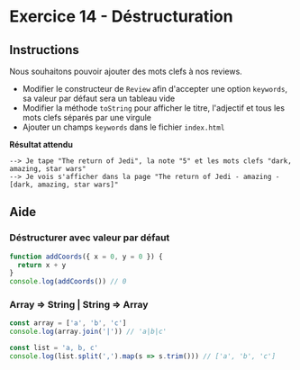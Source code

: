 # Exercice 14 - Déstructuration

## Instructions

Nous souhaitons pouvoir ajouter des mots clefs à nos reviews.

* Modifier le constructeur de `Review` afin d'accepter une option `keywords`, sa valeur par défaut sera un tableau vide
* Modifier la méthode `toString` pour afficher le titre, l'adjectif et tous les mots clefs séparés par une virgule
* Ajouter un champs `keywords` dans le fichier `index.html`

**Résultat attendu**

```
--> Je tape "The return of Jedi", la note "5" et les mots clefs "dark, amazing, star wars"
--> Je vois s'afficher dans la page "The return of Jedi - amazing - [dark, amazing, star wars]"
```

## Aide

### Déstructurer avec valeur par défaut

```js
function addCoords({ x = 0, y = 0 }) {
  return x + y
}
console.log(addCoords()) // 0
```

### Array => String | String => Array

```js
const array = ['a', 'b', 'c']
console.log(array.join('|')) // 'a|b|c'

const list = 'a, b, c'
console.log(list.split(',').map(s => s.trim())) // ['a', 'b', 'c']
```
